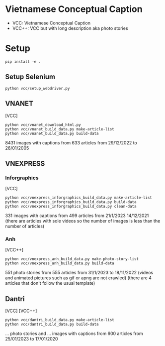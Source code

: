 # Vietnamese Conceptual Caption

- VCC: Vietnamese Conceptual Caption
- VCC++: VCC but with long description aka photo stories

# Setup

```
pip install -e .
```

## Setup Selenium

```
python vcc/setup_webdriver.py
```

## VNANET
[VCC]

```
python vcc/vnanet_download_html.py
python vcc/vnanet_build_data.py make-article-list
python vcc/vnanet_build_data.py build-data
```

8431 images with captions from 633 articles from 29/12/2022 to 26/01/2005

## VNEXPRESS

### Inforgraphics
[VCC]

```
python vcc/vnexpress_inforgraphics_build_data.py make-article-list
python vcc/vnexpress_inforgraphics_build_data.py build-data
python vcc/vnexpress_inforgraphics_build_data.py clean-data
```

331 images with captions from 499 articles from 21/1/2023 14/12/2021 (there are articles with sole videos so the number of images is less than the number of articles)

### Anh
[VCC++]

```
python vcc/vnexpress_anh_build_data.py make-photo-story-list
python vcc/vnexpress_anh_build_data.py build-data
```

551 photo stories from 555 articles from 31/1/2023 to 18/11/2022 (videos and animated pictures such as gif or apng are not crawled) (there are 4 articles that don't follow the usual template)

## Dantri

[VCC] [VCC++]

```
python vcc/dantri_build_data.py make-article-list
python vcc/dantri_build_data.py build-data
```

... photo stories and ... images with captions from 600 articles from 25/01/2023 to 17/01/2020
